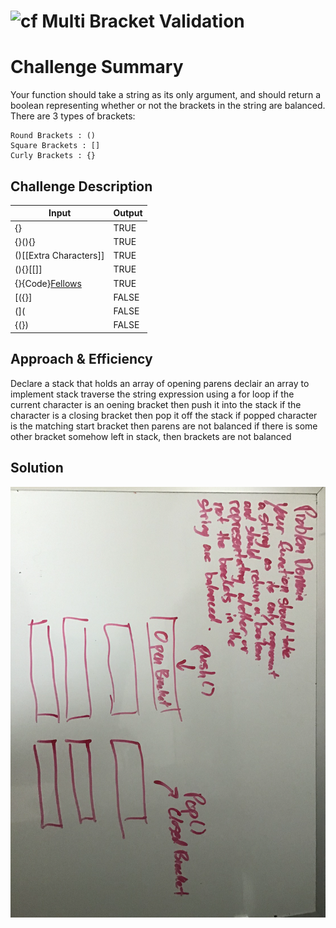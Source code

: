# ![cf](https://i.imgur.com/7v5ASc8.png) Multi Bracket Validation


# Challenge Summary

Your function should take a string as its only argument, and should return a boolean representing whether or not the brackets in the string are balanced. There are 3 types of brackets:

```
Round Brackets : ()
Square Brackets : []
Curly Brackets : {}
```

## Challenge Description

|Input  |Output |
|-------|-------|
|{}                         |TRUE|
|{}(){}                     |TRUE
|()[[Extra Characters]]     |TRUE
|(){}[[]]                   |TRUE
|{}{Code}[Fellows](())      |TRUE
|[({}]                      |FALSE
|(](                        |FALSE
|{(})                       |FALSE

## Approach & Efficiency

Declare a stack that holds an array of opening parens
declair an array to implement stack
traverse the string expression using a for loop
if the current character is an oening bracket then push it into the stack
if the character is a closing bracket then pop it off the stack
if popped character is the matching start bracket then parens are not balanced
if there is some other bracket somehow left in stack, then brackets are not balanced

## Solution
![rick+roll](muli-bracket.png
)
